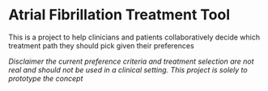 # Atrial Fibrillation Treatment Tool

This is a project to help clinicians and patients collaboratively decide which treatment path they should pick given their preferences

*Disclaimer the current preference criteria and treatment selection are not real and should not be used in a clinical setting. This project is solely to prototype the concept*
